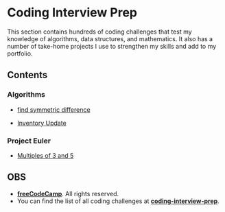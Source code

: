 # Coding Interview Prep

This section contains hundreds of coding challenges that test my knowledge of algorithms, data structures, and mathematics. It also has a number of take-home projects I use to strengthen my skills and add to my portfolio.

## Contents

### Algorithms

- [find symmetric difference](https://github.com/Mario-aj/understanding-JS/blob/main/codingInterviewPrepare/algorithms/findSymmetricDifference.js)

- [Inventory Update](https://github.com/Mario-aj/understanding-JS/blob/main/codingInterviewPrepare/algorithms/inventoryUpdate.js)


### Project Euler
 - [Multiples of 3 and 5](https://github.com/Mario-aj/understanding-JS/blob/main/codingInterviewPrepare/projectEuler/multiplesOf3and5.js)
## OBS

- [**freeCodeCamp**](https://www.freecodecamp.org/). All rights reserved.
- You can find the list of all coding challenges at [**coding-interview-prep**](https://www.freecodecamp.org/learn/coding-interview-prep/).
